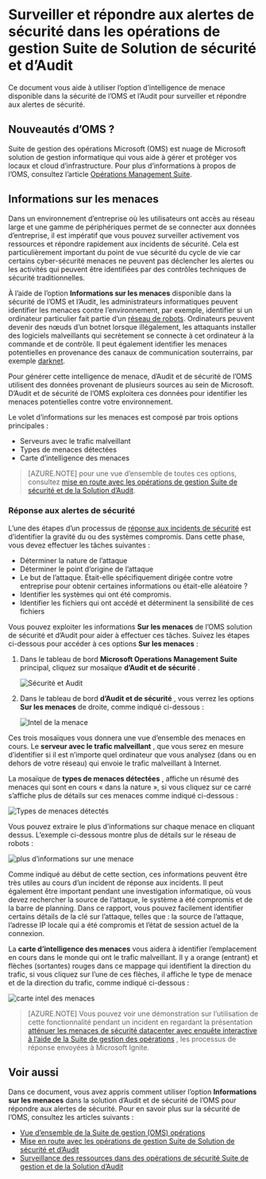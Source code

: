 <properties
   pageTitle="Surveiller et répondre aux alertes de sécurité dans les opérations de sécurité Suite de gestion et de la Solution d’Audit | Microsoft Azure"
   description="Ce document vous aide à utiliser l’option d’intelligence de menace disponible dans la sécurité de l’OMS et l’Audit pour surveiller et répondre aux alertes de sécurité."
   services="operations-management-suite"
   documentationCenter="na"
   authors="YuriDio"
   manager="swadhwa"
   editor=""/>

<tags
   ms.service="operations-management-suite"
   ms.topic="article" 
   ms.devlang="na"
   ms.tgt_pltfrm="na"
   ms.workload="na"
   ms.date="10/18/2016"
   ms.author="yurid"/>

# <a name="monitoring-and-responding-to-security-alerts-in-operations-management-suite-security-and-audit-solution"></a>Surveiller et répondre aux alertes de sécurité dans les opérations de gestion Suite de Solution de sécurité et d’Audit

Ce document vous aide à utiliser l’option d’intelligence de menace disponible dans la sécurité de l’OMS et l’Audit pour surveiller et répondre aux alertes de sécurité.

## <a name="what-is-oms"></a>Nouveautés d’OMS ?

Suite de gestion des opérations Microsoft (OMS) est nuage de Microsoft solution de gestion informatique qui vous aide à gérer et protéger vos locaux et cloud d’infrastructure. Pour plus d’informations à propos de l’OMS, consultez l’article [Opérations Management Suite](https://technet.microsoft.com/library/mt484091.aspx).

## <a name="threat-intelligence"></a>Informations sur les menaces

Dans un environnement d’entreprise où les utilisateurs ont accès au réseau large et une gamme de périphériques permet de se connecter aux données d’entreprise, il est impératif que vous pouvez surveiller activement vos ressources et répondre rapidement aux incidents de sécurité. Cela est particulièrement important du point de vue sécurité du cycle de vie car certains cyber-sécurité menaces ne peuvent pas déclencher les alertes ou les activités qui peuvent être identifiées par des contrôles techniques de sécurité traditionnelles. 

À l’aide de l’option **Informations sur les menaces** disponible dans la sécurité de l’OMS et l’Audit, les administrateurs informatiques peuvent identifier les menaces contre l’environnement, par exemple, identifier si un ordinateur particulier fait partie d’un [réseau de robots](https://www.microsoft.com/security/sir/story/default.aspx#!botnetsection). Ordinateurs peuvent devenir des nœuds d’un botnet lorsque illégalement, les attaquants installer des logiciels malveillants qui secrètement se connecte à cet ordinateur à la commande et de contrôle. Il peut également identifier les menaces potentielles en provenance des canaux de communication souterrains, par exemple [darknet](https://www.microsoft.com/security/sir/story/default.aspx#!botnetsection_honeypots_darkents). 

Pour générer cette intelligence de menace, d’Audit et de sécurité de l’OMS utilisent des données provenant de plusieurs sources au sein de Microsoft. D’Audit et de sécurité de l’OMS exploitera ces données pour identifier les menaces potentielles contre votre environnement.

Le volet d’informations sur les menaces est composé par trois options principales :
- Serveurs avec le trafic malveillant
- Types de menaces détectées
- Carte d’intelligence des menaces

> [AZURE.NOTE] pour une vue d’ensemble de toutes ces options, consultez [mise en route avec les opérations de gestion Suite de sécurité et de la Solution d’Audit](oms-security-getting-started.md).

### <a name="responding-to-security-alerts"></a>Réponse aux alertes de sécurité

L’une des étapes d’un processus de [réponse aux incidents de sécurité](https://technet.microsoft.com/library/cc512623.aspx) est d’identifier la gravité du ou des systèmes compromis. Dans cette phase, vous devez effectuer les tâches suivantes :

- Déterminer la nature de l’attaque
- Déterminer le point d’origine de l’attaque
- Le but de l’attaque. Était-elle spécifiquement dirigée contre votre entreprise pour obtenir certaines informations ou était-elle aléatoire ?
- Identifier les systèmes qui ont été compromis.
- Identifier les fichiers qui ont accédé et déterminent la sensibilité de ces fichiers

Vous pouvez exploiter les informations **Sur les menaces** de l’OMS solution de sécurité et d’Audit pour aider à effectuer ces tâches. Suivez les étapes ci-dessous pour accéder à ces options **Sur les menaces** :

1. Dans le tableau de bord **Microsoft Operations Management Suite** principal, cliquez sur mosaïque **d’Audit et de sécurité** .

    ![Sécurité et Audit](./media/oms-security-responding-alerts/oms-security-responding-alerts-fig1.png)

2. Dans le tableau de bord **d’Audit et de sécurité** , vous verrez les options **Sur les menaces** de droite, comme indiqué ci-dessous :

    ![Intel de la menace](./media/oms-security-responding-alerts/oms-security-responding-alerts-fig2-ga.png)

Ces trois mosaïques vous donnera une vue d’ensemble des menaces en cours. Le **serveur avec le trafic malveillant** , que vous serez en mesure d’identifier si il est n’importe quel ordinateur que vous analysez (dans ou en dehors de votre réseau) qui envoie le trafic malveillant à Internet. 

La mosaïque de **types de menaces détectées** , affiche un résumé des menaces qui sont en cours « dans la nature », si vous cliquez sur ce carré s’affiche plus de détails sur ces menaces comme indiqué ci-dessous :

![Types de menaces détectés](./media/oms-security-responding-alerts/oms-security-responding-alerts-fig3.png)

Vous pouvez extraire le plus d’informations sur chaque menace en cliquant dessus. L’exemple ci-dessous montre plus de détails sur le réseau de robots :

![plus d’informations sur une menace](./media/oms-security-responding-alerts/oms-security-responding-alerts-fig4.png)

Comme indiqué au début de cette section, ces informations peuvent être très utiles au cours d’un incident de réponse aux incidents. Il peut également être important pendant une investigation informatique, où vous devez rechercher la source de l’attaque, le système a été compromis et de la barre de planning. Dans ce rapport, vous pouvez facilement identifier certains détails de la clé sur l’attaque, telles que : la source de l’attaque, l’adresse IP locale qui a été compromis et l’état de session actuel de la connexion. 

La **carte d’intelligence des menaces** vous aidera à identifier l’emplacement en cours dans le monde qui ont le trafic malveillant. Il y a orange (entrant) et flèches (sortantes) rouges dans ce mappage qui identifient la direction du trafic, si vous cliquez sur l’une de ces flèches, il affiche le type de menace et de la direction du trafic, comme indiqué ci-dessous :

![carte intel des menaces](./media/oms-security-responding-alerts/oms-security-responding-alerts-fig5.png)

> [AZURE.NOTE] Vous pouvez voir une démonstration sur l’utilisation de cette fonctionnalité pendant un incident en regardant la présentation [atténuer les menaces de sécurité datacenter avec enquête interactive à l’aide de la Suite de gestion des opérations](https://myignite.microsoft.com/videos/5000) , les processus de réponse envoyées à Microsoft Ignite.

## <a name="see-also"></a>Voir aussi

Dans ce document, vous avez appris comment utiliser l’option **Informations sur les menaces** dans la solution d’Audit et de sécurité de l’OMS pour répondre aux alertes de sécurité. Pour en savoir plus sur la sécurité de l’OMS, consultez les articles suivants :

- [Vue d’ensemble de la Suite de gestion (OMS) opérations](operations-management-suite-overview.md)
- [Mise en route avec les opérations de gestion Suite de Solution de sécurité et d’Audit](oms-security-getting-started.md)
- [Surveillance des ressources dans des opérations de sécurité Suite de gestion et de la Solution d’Audit](oms-security-monitoring-resources.md)
